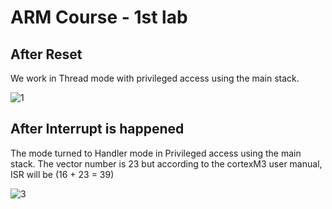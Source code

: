 # ARM Course - 1st lab
## After Reset
  We work in Thread mode with privileged access using the main stack.

![1](https://github.com/galal10/embedded_System_Online_Diploma/assets/67324703/f7cb767c-82bd-49ae-bfba-a4e48715159f)

## After Interrupt is happened 
  The mode turned to Handler mode in Privileged access using the main stack.
  The vector number is 23 but according to the cortexM3 user manual, ISR will be
  (16 + 23 = 39)

  ![3](https://github.com/galal10/embedded_System_Online_Diploma/assets/67324703/e0e6132f-09d1-4f8a-9fef-774dd2cbec3f)
